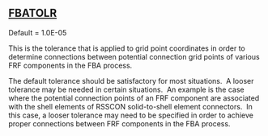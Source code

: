 ## [FBATOLR](https://help.hexagonmi.com/bundle/MSC_Nastran_2022.4/page/Nastran_Combined_Book/qrg/parameters/TOC.FBATOLR.xhtml)

Default = 1.0E-05

This is the tolerance that is applied to grid point coordinates in order to determine connections between potential connection grid points of various FRF components in the FBA process.

The default tolerance should be satisfactory for most situations.  A looser tolerance may be needed in certain situations.  An example is the case where the potential connection points of an FRF component are associated with the shell elements of RSSCON solid-to-shell element connectors.  In this case, a looser tolerance may need to be specified in order to achieve proper connections between FRF components in the FBA process.

